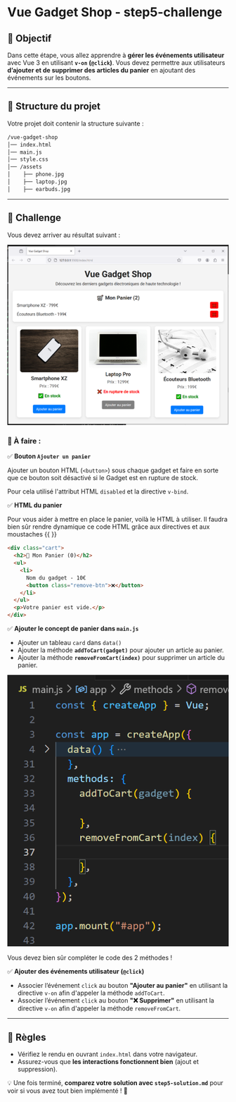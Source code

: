 # Vue Gadget Shop - step5-challenge

## 🎯 Objectif

Dans cette étape, vous allez apprendre à **gérer les événements utilisateur** avec Vue 3 en utilisant **`v-on` (`@click`)**. Vous devez permettre aux utilisateurs **d’ajouter et de supprimer des articles du panier** en ajoutant des événements sur les boutons.

---

## 📂 Structure du projet

Votre projet doit contenir la structure suivante :

```bash
/vue-gadget-shop
│── index.html
│── main.js
│── style.css
│── /assets
│    ├── phone.jpg
│    ├── laptop.jpg
│    ├── earbuds.jpg
```

---

## 🚀 Challenge

Vous devez arriver au résultat suivant :

![Challenge](images/step5-challenge.png)

### 🎯 À faire :

✅ **Bouton `Ajouter un panier`**

Ajouter un bouton HTML (`<button>`) sous chaque gadget et faire en sorte que ce bouton soit désactivé si le Gadget est en rupture de stock.

Pour cela utilisé l'attribut HTML `disabled` et la directive `v-bind`.

✅ **HTML du panier**

Pour vous aider à mettre en place le panier, voilà le HTML à utiliser.
Il faudra bien sûr rendre dynamique ce code HTML grâce aux directives et aux moustaches {{ }}

```html
<div class="cart">
  <h2>🛒 Mon Panier (0)</h2>
  <ul>
    <li>
      Nom du gadget - 10€
      <button class="remove-btn">❌</button>
    </li>
  </ul>
  <p>Votre panier est vide.</p>
</div>
```

✅ **Ajouter le concept de panier dans `main.js`**

- Ajouter un tableau `card` dans `data()`
- Ajouter la méthode **`addToCart(gadget)`** pour ajouter un article au panier.
- Ajouter la méthode **`removeFromCart(index)`** pour supprimer un article du panier.

![Concept de panier](images/step5-cart.png)

Vous devez bien sûr compléter le code des 2 méthodes !

✅ **Ajouter des événements utilisateur (`@click`)**

- Associer l’événement `click` au bouton **"Ajouter au panier"** en utilisant la directive `v-on` afin d'appeler la méthode `addToCart`.
- Associer l’événement `click` au bouton **"❌ Supprimer"** en utilisant la directive `v-on` afin d'appeler la méthode `removeFromCart`.

---

## 📌 Règles

- Vérifiez le rendu en ouvrant `index.html` dans votre navigateur.
- Assurez-vous que **les interactions fonctionnent bien** (ajout et suppression).

💡 Une fois terminé, **comparez votre solution avec `step5-solution.md`** pour voir si vous avez tout bien implémenté ! 🚀
